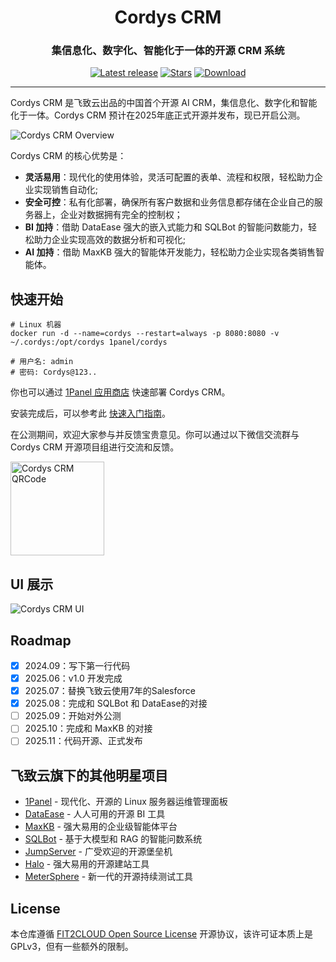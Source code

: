 <h1 align="center">Cordys CRM</h1>
<h3 align="center">集信息化、数字化、智能化于一体的开源 CRM 系统</h3>
<p align="center">
  <a href="https://github.com/1Panel-dev/CordysCRM/releases/latest"><img src="https://img.shields.io/github/v/release/1Panel/CordysCRM" alt="Latest release"></a>
  <a href="https://github.com/1Panel-dev/CordysCRM"><img src="https://img.shields.io/github/stars/1Panel-dev/CordysCRM?color=%231890FF&style=flat-square" alt="Stars"></a>    
  <a href="https://hub.docker.com/r/1panel/cordys"><img src="https://img.shields.io/docker/pulls/1panel/cordys?label=downloads" alt="Download"></a><br/>
</p>

<hr/>

Cordys CRM 是飞致云出品的中国首个开源 AI CRM，集信息化、数字化和智能化于一体。Cordys CRM 预计在2025年底正式开源并发布，现已开启公测。

<img alt="Cordys CRM Overview" src="https://github.com/user-attachments/assets/f202f3ae-25c4-45de-8034-cce3225a9537" />

Cordys CRM 的核心优势是： 

- **灵活易用**：现代化的使用体验，灵活可配置的表单、流程和权限，轻松助力企业实现销售自动化;
- **安全可控**：私有化部署，确保所有客户数据和业务信息都存储在企业自己的服务器上，企业对数据拥有完全的控制权；
- **BI 加持**：借助 DataEase 强大的嵌入式能力和 SQLBot 的智能问数能力，轻松助力企业实现高效的数据分析和可视化;
- **AI 加持**：借助 MaxKB 强大的智能体开发能力，轻松助力企业实现各类销售智能体。

## 快速开始

```
# Linux 机器
docker run -d --name=cordys --restart=always -p 8080:8080 -v ~/.cordys:/opt/cordys 1panel/cordys

# 用户名: admin
# 密码: Cordys@123..
```

你也可以通过 [1Panel 应用商店](https://1panel.cn/) 快速部署 Cordys CRM。

安装完成后，可以参考此 [快速入门指南](https://jlx18gc3up.feishu.cn/docx/VMJzdCipnoj5fYxcbakcWQSAnCh)。

在公测期间，欢迎大家参与并反馈宝贵意见。你可以通过以下微信交流群与Cordys CRM 开源项目组进行交流和反馈。

<image height="150px" width="150px" alt="Cordys CRM QRCode" src="https://github.com/user-attachments/assets/944b8331-f15e-448a-9876-a77ed45d982f" />

## UI 展示

  <tr>
    <img alt="Cordys CRM UI" src="https://github.com/user-attachments/assets/fb7ef62f-2d65-48da-bf38-2538a664edbb"   />
  </tr>

## Roadmap

- [x] 2024.09：写下第一行代码
- [x] 2025.06：v1.0 开发完成
- [x] 2025.07：替换飞致云使用7年的Salesforce
- [x] 2025.08：完成和 SQLBot 和 DataEase的对接
- [ ] 2025.09：开始对外公测
- [ ] 2025.10：完成和 MaxKB 的对接
- [ ] 2025.11：代码开源、正式发布

## 飞致云旗下的其他明星项目

- [1Panel](https://github.com/1panel-dev/1panel/) - 现代化、开源的 Linux 服务器运维管理面板
- [DataEase](https://github.com/dataease/dataease/) - 人人可用的开源 BI 工具
- [MaxKB](https://github.com/1panel-dev/MaxKB/) - 强大易用的企业级智能体平台
- [SQLBot](https://github.com/dataease/SQLBot/) - 基于大模型和 RAG 的智能问数系统
- [JumpServer](https://github.com/jumpserver/jumpserver/) - 广受欢迎的开源堡垒机
- [Halo](https://github.com/halo-dev/halo/) - 强大易用的开源建站工具
- [MeterSphere](https://github.com/metersphere/metersphere/) - 新一代的开源持续测试工具

## License

本仓库遵循 [FIT2CLOUD Open Source License](LICENSE) 开源协议，该许可证本质上是 GPLv3，但有一些额外的限制。
